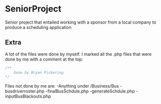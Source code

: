 # SeniorProject
Senior project that entailed working with a sponsor from a local company to produce a scheduling application

## Extra
A lot of the files were done by myself. I marked all the .php files that were done by me with a comment at the top:

```php
/**
	Done by Bryan Pickering
*/
```

Files not done by me are:
-Anything under /Business/Bus
-busdriverroster.php
-finalBusSchdule.php
-generateSchdule.php
-inputBusBlackouts.php
